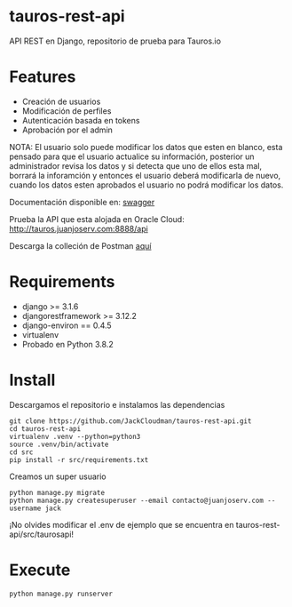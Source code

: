 # tauros-rest-api
API REST en Django, repositorio de prueba para Tauros.io
# Features
- Creación de usuarios
- Modificación de perfiles
- Autenticación basada en tokens
- Aprobación por el admin

NOTA: El usuario solo puede modificar los datos que esten en blanco, esta pensado para que el usuario actualice su información, posterior un administrador revisa los datos y si detecta que uno de ellos esta mal, borrará la inforamción y entonces el usuario deberá modificarla de nuevo, cuando los datos esten aprobados el usuario no podrá modificar los datos.

Documentación disponible en: [swagger](https://app.swaggerhub.com/apis-docs/JackCloudman/Tauros_API_Test/1)

Prueba la API que esta alojada en Oracle Cloud: http://tauros.juanjoserv.com:8888/api

Descarga la colleción de Postman [aquí](https://raw.githubusercontent.com/JackCloudman/tauros-rest-api/main/documentacion/Tauros%20test.postman_collection.json)

# Requirements
- django >= 3.1.6
- djangorestframework >= 3.12.2
- django-environ == 0.4.5
- virtualenv
- Probado en Python 3.8.2

# Install
Descargamos el repositorio e instalamos las dependencias

	git clone https://github.com/JackCloudman/tauros-rest-api.git
	cd tauros-rest-api
	virtualenv .venv --python=python3
	source .venv/bin/activate
	cd src
	pip install -r src/requirements.txt
 
 Creamos un super usuario
 
 	python manage.py migrate
	python manage.py createsuperuser --email contacto@juanjoserv.com --username jack
 
 ¡No olvides modificar el .env de ejemplo que se encuentra en tauros-rest-api/src/taurosapi!
 
 # Execute
  	python manage.py runserver
 
 
 
